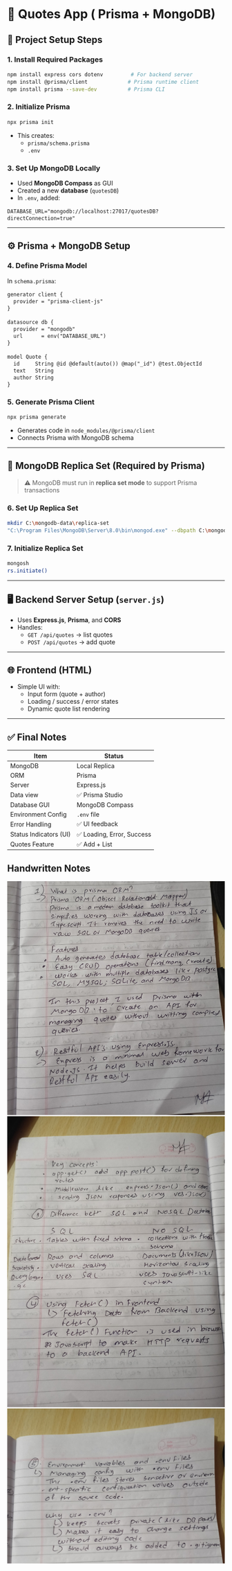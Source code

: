 
# 📘 Quotes App ( Prisma + MongoDB)

## 🔧 Project Setup Steps

### 1. **Install Required Packages**
```bash
npm install express cors dotenv         # For backend server
npm install @prisma/client             # Prisma runtime client
npm install prisma --save-dev          # Prisma CLI
```

### 2. **Initialize Prisma**
```bash
npx prisma init
```
- This creates:
  - `prisma/schema.prisma`
  - `.env`

### 3. **Set Up MongoDB Locally**
- Used **MongoDB Compass** as GUI
- Created a new **database** (`quotesDB`)
- In `.env`, added:
```env
DATABASE_URL="mongodb://localhost:27017/quotesDB?directConnection=true"
```

---

## ⚙️ Prisma + MongoDB Setup

### 4. **Define Prisma Model**
In `schema.prisma`:
```prisma
generator client {
  provider = "prisma-client-js"
}

datasource db {
  provider = "mongodb"
  url      = env("DATABASE_URL")
}

model Quote {
  id     String @id @default(auto()) @map("_id") @test.ObjectId
  text   String
  author String
}
```

### 5. **Generate Prisma Client**
```bash
npx prisma generate
```
- Generates code in `node_modules/@prisma/client`
- Connects Prisma with MongoDB schema

---

## 🧪 MongoDB Replica Set (Required by Prisma)
> ⚠ MongoDB must run in **replica set mode** to support Prisma transactions

### 6. **Set Up Replica Set**
```bash
mkdir C:\mongodb-data\replica-set
"C:\Program Files\MongoDB\Server\8.0\bin\mongod.exe" --dbpath C:\mongodb-data\replica-set --replSet rs0
```

### 7. **Initialize Replica Set**
```bash
mongosh
rs.initiate()
```


---

## 🖥️ Backend Server Setup (`server.js`)
- Uses **Express.js**, **Prisma**, and **CORS**
- Handles:
  - `GET /api/quotes` → list quotes
  - `POST /api/quotes` → add quote

---

## 🌐 Frontend (HTML)
- Simple UI with:
  - Input form (quote + author)
  - Loading / success / error states
  - Dynamic quote list rendering

---

## ✅ Final Notes

| Item                        | Status         |
|-----------------------------|----------------|
| MongoDB                     | Local Replica  |
| ORM                         | Prisma         |
| Server                      | Express.js     |
| Data view                 | ✅ Prisma Studio |
| Database GUI                | MongoDB Compass |
| Environment Config          | `.env` file    |
| Error Handling              | ✅ UI feedback |
| Status Indicators (UI)      | ✅ Loading, Error, Success |
| Quotes Feature              | ✅ Add + List  |

## Handwritten Notes

![Notes1](notes/notes%201.jpg)
![Notes2](notes/notes%202.jpg)
![Notes3](notes/notes%203.jpg)
